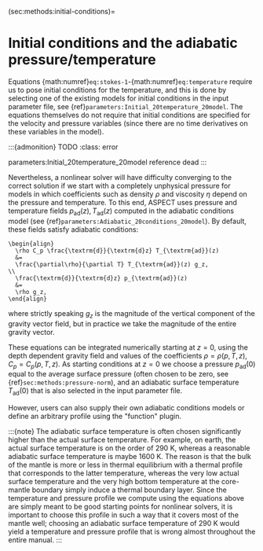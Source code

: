 (sec:methods:initial-conditions)=
# Initial conditions and the adiabatic pressure/temperature

Equations {math:numref}`eq:stokes-1`-{math:numref}`eq:temperature` require us to pose initial conditions for the temperature, and this is done by selecting one of the existing models for initial conditions in the input parameter file, see {ref}`parameters:Initial_20temperature_20model`.
The equations themselves do not require that initial conditions are specified for the velocity and pressure variables (since there are no time derivatives on these variables in the model).

:::{admonition} TODO
:class: error

parameters:Initial_20temperature_20model reference dead
:::

Nevertheless, a nonlinear solver will have difficulty converging to the correct solution if we start with a completely unphysical pressure for models in which coefficients such as density $\rho$ and viscosity $\eta$ depend on the pressure and temperature.
To this end, ASPECT uses pressure and temperature fields $p_{\textrm{ad}}(z), T_{\textrm{ad}}(z)$ computed in the adiabatic conditions model (see {ref}`parameters:Adiabatic_20conditions_20model`).
By default, these fields satisfy adiabatic conditions:
```{math}
\begin{align}
  \rho C_p \frac{\textrm{d}}{\textrm{d}z} T_{\textrm{ad}}(z)
  &=
  \frac{\partial\rho}{\partial T} T_{\textrm{ad}}(z) g_z,
\\
  \frac{\textrm{d}}{\textrm{d}z} p_{\textrm{ad}}(z)
  &=
  \rho g_z,
\end{align}
```
where strictly speaking $g_z$ is the magnitude of the vertical component of the gravity vector field, but in practice we take the magnitude of the entire gravity vector.

These equations can be integrated numerically starting at $z=0$, using the depth dependent gravity field and values of the coefficients $\rho=\rho(p,T,z), C_p=C_p(p,T,z)$.
As starting conditions at $z=0$ we choose a pressure $p_{\textrm{ad}}(0)$ equal to the average surface pressure (often chosen to be zero, see {ref}`sec:methods:pressure-norm`), and an adiabatic surface temperature $T_{\textrm{ad}}(0)$ that is also selected in the input parameter file.

However, users can also supply their own adiabatic conditions models or define an arbitrary profile using the "function" plugin.

:::{note}
The adiabatic surface temperature is often chosen significantly higher than the actual surface temperature.
For example, on earth, the actual surface temperature is on the order of 290 K, whereas a reasonable adiabatic surface temperature is maybe 1600 K.
The reason is that the bulk of the mantle is more or less in thermal equilibrium with a thermal profile that corresponds to the latter temperature, whereas the very low actual surface temperature and the very high bottom temperature at the core-mantle boundary simply induce a thermal boundary layer.
Since the temperature and pressure profile we compute using the equations above are simply meant to be good starting points for nonlinear solvers, it is important to choose this profile in such a way that it covers most of the mantle well; choosing an adiabatic surface temperature of 290 K would yield a temperature and pressure profile that is wrong almost throughout the entire manual.
:::

